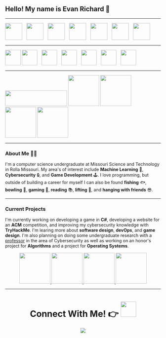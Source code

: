 <!-- PULL BEFORE MAKING CHANGES BECAUSE OF GITHUB ACTION ADDED TO TAKE CARE OF TRYHACK ME BADGE -->
## Hello! My name is Evan Richard 👋
*** 
<!-- LANGUAGES -->
<div>
    <img src=https://upload.wikimedia.org/wikipedia/commons/thumb/1/18/ISO_C%2B%2B_Logo.svg/1200px-ISO_C%2B%2B_Logo.svg.png height='55' style="margin-right: 10px">
    <img src=https://upload.wikimedia.org/wikipedia/commons/thumb/c/c3/Python-logo-notext.svg/1200px-Python-logo-notext.svg.png height='55' style="margin-right: 10px">
    <img src=https://static-00.iconduck.com/assets.00/c-sharp-c-icon-1822x2048-wuf3ijab.png height='55' style="margin-right: 10px"> 
    <img src=https://upload.wikimedia.org/wikipedia/commons/thumb/c/cf/Lua-Logo.svg/1200px-Lua-Logo.svg.png height='55' style="margin-right: 10px">
    <img src=https://cdn.pixabay.com/photo/2017/08/05/11/16/logo-2582748_640.png height='55' style="margin-right: 10px">
    <img src=https://avatars.githubusercontent.com/u/9503099?s=280&v=4 height='55' style="margin-right: 10px">
    <img src=https://cdn-icons-png.flaticon.com/512/919/919826.png height='55' style="margin-right: 10px">
</div>
    
***
<!-- TOOLS -->
<div>
    <img src=https://upload.wikimedia.org/wikipedia/commons/thumb/9/9a/Visual_Studio_Code_1.35_icon.svg/1200px-Visual_Studio_Code_1.35_icon.svg.png height='50' v>
    <img src=https://upload.wikimedia.org/wikipedia/commons/thumb/2/2c/Visual_Studio_Icon_2022.svg/1200px-Visual_Studio_Icon_2022.svg.png height='50' style="margin-right: 10px">
    <img src=https://upload.wikimedia.org/wikipedia/commons/thumb/e/e1/GitLab_logo.svg/2560px-GitLab_logo.svg.png height='50' style="margin-right: 10px">
    <img src=https://upload.wikimedia.org/wikipedia/commons/c/c4/Unity_2021.svg height='50' style="margin-right: 10px">
    <img src=https://static.wikia.nocookie.net/roblox/images/a/a0/Roblox_Studio_Icon_6.svg/revision/latest?cb=20230511025706 height='50' style="margin-right: 10px">
    <img src=https://upload.wikimedia.org/wikipedia/commons/thumb/3/35/Tux.svg/800px-Tux.svg.png height='50' style="margin-right: 10px">
    <img src=https://pbs.twimg.com/profile_images/1630964842197573632/X5VCQoYL_400x400.jpg height='50'>
</div> 

***
<!-- BADGES/STATS -->
<div>
    <img src="https://tryhackme-badges.s3.amazonaws.com/EvanRichard.png?cacheBust=1748912456" width='200' height='50'>
    <img src="https://assets.tryhackme.com/room-badges/ef5f092ff5d589b5db2b4b33ea8c622b.png" width='100'>
    <img src="https://assets.tryhackme.com/room-badges/b79b8f2467229d46c71b4c5746aad4b6.png" width='100'>
    <img src="https://assets.tryhackme.com/room-badges/282aaefd4a95262a5ac5d028fe2f8dce.png" width='100'>
    <img src="https://assets.tryhackme.com/room-badges/387ce97f2ca13cdc0178e6822057a415.png" width="100">
</div>

***

### About **Me** 🙋‍♂️

I'm a computer science undergraduate at Missouri Science and Technology in Rolla Missouri. My area's of interest include **Machine Learning** 🤖, **Cybersecurity** 🔒, and **Game Development** 🕹️. I love programming, but outside of building a career for myself I can also be found **fishing** 🐟, **bowling** 🎳, **gaming** 👾, **reading** 📚, **lifting** 💪, and **hanging with friends** 😎.

***
### Current Projects

I'm currently working on developing a game in **C#**, developing a website for an **ACM** competition, and improving my cybersecurity knowledge with **TryHackMe**. I'm learing more about **software design**, **devOps**, and **game design**. I'm also planning on doing some undergraduate research with a [professor](https://cii.mst.edu/people/members/sanjaymadria/) in the area of Cybersecurity as well as working on an honor's project for **Algorithms** and a project for **Operating Systems**.

<div align='center'>
    <!-- Chess Game -->
    <a href="https://github.com/ERichard007/CSharpChess.git">
        <img src="https://img.itch.zone/aW1nLzE5MzI1ODY2LmdpZg==/original/OjtpdW.gif" height='100'/>
    </a>
    <!-- Personal Website -->
    <a href="https://github.com/ERichard007/PersonalWebsiteACMCompetition.git">
        <img src="https://media4.giphy.com/media/5aUw8GEmLUAULgGdE9/giphy.gif?cid=6c09b952z17xmurpvsmjeb576o6samhtl3bcyeqygbzzjr39&ep=v1_internal_gif_by_id&rid=giphy.gif&ct=s" height='100'/>
    </a>
    <!-- Operating Systems -->
    <a href="https://github.com/ERichard007/CS-3800">
        <img src="https://media0.giphy.com/media/077i6AULCXc0FKTj9s/giphy.gif?cid=6c09b952d5bfjebi3wdqncp1mrumzwtv9z9udmj3ehcl4e6t&ep=v1_gifs_search&rid=giphy.gif&ct=g" height='100'/>
    </a>
    <!-- Algorithms -->
    <a href="https://github.com/ERichard007/CS-2500">
        <img src="https://media.tenor.com/YnP4e9aFUocAAAAM/sort-chart.gif" height='100'/>
    </a>
</div>

***

<div align='center'>
    <h1> Connect With Me! 👉 
        <a href=https://www.linkedin.com/in/evanrichard0>
            <img src=https://upload.wikimedia.org/wikipedia/commons/thumb/8/81/LinkedIn_icon.svg/2048px-LinkedIn_icon.svg.png width="50">
        </a>
    </h1>
    <img src=./Assets/monkey.gif>
</div>











